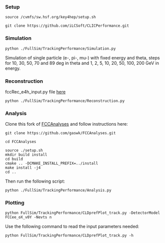 
### Setup
```
source /cvmfs/sw.hsf.org/key4hep/setup.sh

git clone https://github.com/iLCSoft/CLICPerformance.git
```

### Simulation
```
python ./FullSim/TrackingPerformance/Simulation.py
```
Simulation of single particle (e-, pi-, mu-) with fixed energy and theta, steps for 10, 30, 50, 70 and 89 deg in theta and 1, 2, 5, 10, 20, 50, 100, 200 GeV in energy.

### Reconstruction
fccRec_e4h_input.py file [here](https://github.com/gaswk/FullSim/blob/main/fccRec_e4h_input.py)
```
python ./FullSim/TrackingPerformance/Reconstruction.py
```

### Analysis
Clone this fork of [FCCAnalyses](https://github.com/gaswk/FCCAnalyses) and follow instructions here:

```
git clone https://github.com/gaswk/FCCAnalyses.git

cd FCCAnalyses

source ./setup.sh
mkdir build install
cd build
cmake .. -DCMAKE_INSTALL_PREFIX=../install
make install -j4
cd ..
```

Then run the following script:
```
python ./FullSim/TrackingPerformance/Analysis.py
```

### Plotting
```
python FullSim/TrackingPerformance/CLDprefPlot_track.py -DetectorModel FCCee_oX_v0Y -Nevts n
```

Use the following command to read the input parameters needed:
```
python FullSim/TrackingPerformance/CLDprefPlot_track.py -h
```
